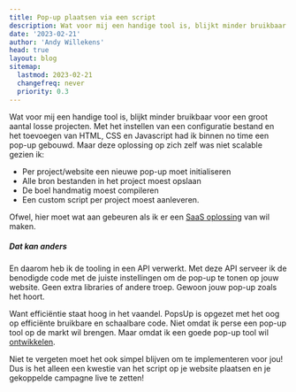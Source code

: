 ```yaml
---
title: Pop-up plaatsen via een script
description: Wat voor mij een handige tool is, blijkt minder bruikbaar voor een groot aantal losse projecten. Met het instellen van een configuratie bestand en het toevoegen van HTML, CSS en Javascript had ik binnen no time een pop-up gebouwd.
date: '2023-02-21'
author: 'Andy Willekens'
head: true
layout: blog
sitemap:
  lastmod: 2023-02-21
  changefreq: never
  priority: 0.3
---
```


Wat voor mij een handige tool is, blijkt minder bruikbaar voor een groot aantal losse projecten. Met het instellen van een configuratie bestand en het toevoegen van HTML, CSS en Javascript had ik binnen no time een pop-up gebouwd. Maar deze oplossing op zich zelf was niet scalable gezien ik:

- Per project/website een nieuwe pop-up moet initialiseren
- Alle bron bestanden in het project moest opslaan
- De boel handmatig moest compileren
- Een custom script per project moest aanleveren.

Ofwel, hier moet wat aan gebeuren als ik er een [SaaS oplossing](/prijzen) van wil maken.

##### Dat kan anders

En daarom heb ik de tooling in een API verwerkt. Met deze API serveer ik de benodigde code met de juiste instellingen om de pop-up te tonen op jouw website. Geen extra libraries of andere troep. Gewoon jouw pop-up zoals het hoort.

Want efficiëntie staat hoog in het vaandel. PopsUp is opgezet met het oog op efficiënte bruikbare en schaalbare code. Niet omdat ik perse een pop-up tool op de markt wil brengen. Maar omdat ik een goede pop-up tool wil [ontwikkelen](/blog/een-idee-is-geboren).

Niet te vergeten moet het ook simpel blijven om te implementeren voor jou! Dus is het alleen een kwestie van het script op je website plaatsen en je gekoppelde campagne live te zetten!
